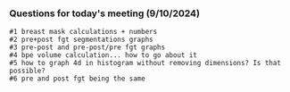 ### Questions for today's meeting (9/10/2024)
    #1 breast mask calculations + numbers
    #2 pre+post fgt segmentations graphs
    #3 pre-post and pre-post/pre fgt graphs
    #4 bpe volume calculation... how to go about it
    #5 how to graph 4d in histogram without removing dimensions? Is that possible?
    #6 pre and post fgt being the same

